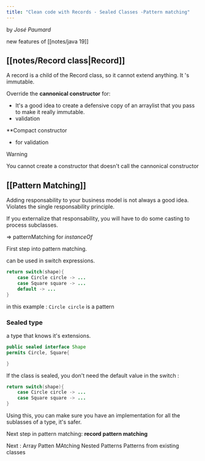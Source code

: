 ```yaml
---
title: "Clean code with Records - Sealed Classes -Pattern matching"
---
```

by *José Paumard*

new features of [[notes/java 19]]

## [[notes/Record class|Record]]

A record is a child of the Record class, so it cannot extend anything.
It 's immutable.

Override the **cannonical constructor** for:
- It's a good idea to create a defensive copy of an arraylist that you pass to make it really immutable. 
- validation

**Compact constructor
- for validation


> [!WARNING] 
> You cannot create a constructor that doesn't call the cannonical constructor


## [[Pattern Matching]]

Adding responsability to your business model is not always a good idea.
Violates the single responsability principle.

If you externalize that responsability, you will have to do some casting to process subclasses.

=> patternMatching for *instanceOf* 

First step into pattern matching.

can be used in switch expressions.
```java
return switch(shape){
	case Circle circle -> ...
	case Square square -> ...
	default -> ...
}
```
in this example : `Circle circle` is a pattern


### Sealed type

a type that knows it's extensions.
```java
public sealed interface Shape
permits Circle, Square{

}
```

If the class is sealed, you don't need the default value in the switch :

```java
return switch(shape){
	case Circle circle -> ...
	case Square square -> ...
}
```

Using this, you can make sure you have an implementation for all the sublasses of a type, it's safer.

Next step in pattern matching: **record pattern matching**

Next :
Array Patten MAtching
Nested Patterns
Patterns from existing classes


